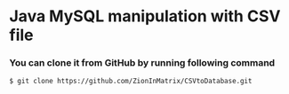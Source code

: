 # Java MySQL manipulation with CSV file

### You can clone it from GitHub by running following command

```
$ git clone https://github.com/ZionInMatrix/CSVtoDatabase.git
```
